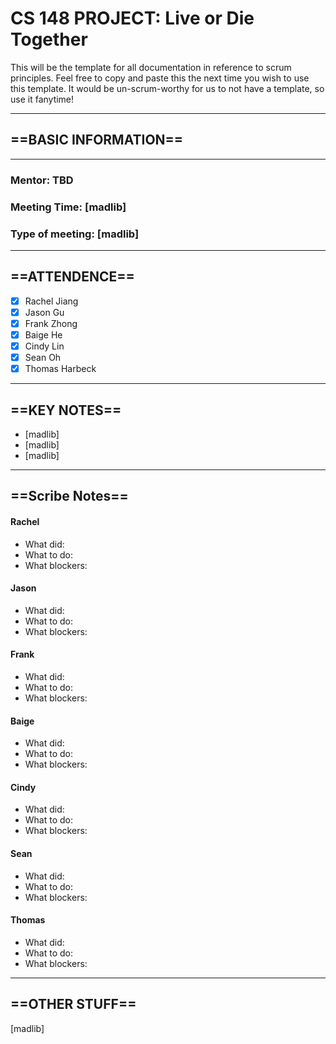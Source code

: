 # CS 148 PROJECT: Live or Die Together

This will be the template for all documentation in reference to scrum principles. Feel free to copy and paste this the next time you wish to use this template. It would be un-scrum-worthy for us to not have a template, so use it fanytime!

_____________________________________________________________________________
## ==BASIC INFORMATION==
_____________________________________________________________________________
### Mentor: TBD
### Meeting Time: [madlib]
### Type of meeting: [madlib]
_____________________________________________________________________________
## ==ATTENDENCE==
- [x] Rachel Jiang
- [x] Jason Gu
- [x] Frank Zhong
- [x] Baige He
- [x] Cindy Lin
- [x] Sean Oh
- [x] Thomas Harbeck
_____________________________________________________________________________

## ==KEY NOTES==
- [madlib]
- [madlib]
- [madlib]
_____________________________________________________________________________

## ==Scribe Notes==

#### Rachel
- What did:
- What to do:
- What blockers:

#### Jason
- What did:
- What to do:
- What blockers:

#### Frank
- What did:
- What to do:
- What blockers:

#### Baige
- What did:
- What to do:
- What blockers:

#### Cindy
- What did:
- What to do:
- What blockers:

#### Sean
- What did:
- What to do:
- What blockers:

#### Thomas
- What did:
- What to do:
- What blockers:

_____________________________________________________________________________

## ==OTHER STUFF==
[madlib]
